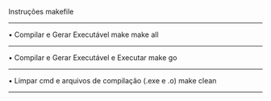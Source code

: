 Instruções makefile
________________________________________________________

• Compilar e Gerar Executável 
	make
	make all
________________________________________________________

• Compilar e Gerar Executável e Executar
	make go
________________________________________________________

• Limpar cmd e arquivos de compilação (.exe e .o)
	make clean
________________________________________________________

<!--
git branch
master
menor

//--------------------------------------------------------------------------------------------------------------------------

COMPILAR
gcc src/arvoreB.c src/arvoreBEstrela.c src/arvoreBinaria.c src/main.c src/sequencialIndexado.c src/uteis.c -o pesquisa.exe -Wall
gcc *.c -o pesquisa.exe -Wall
./pesquisa.exe 

make
./pesquisa.exe 

//--------------------------------------------------------------------------------------------------------------------------

EXEMPLO EXECUÇÃO
./pesquisa.exe criarArquivo
./pesquisa.exe testesAutomatizados < data/input.in > data/output.out
./pesquisa.exe 3 100 1 50

FUNCAO TESTE
./pesquisa.exe testesAutomatizados < data/input.in > data/output.out
metodo | quantidadeDeRegistros(Tamaho do arquivo) | situacao | quantidadeTeste
-1 pra parar

//--------------------------------------------------------------------------------------------------------------------------

DEBUG C
gcc *.c -g 
gdb ./a.out

run
backtrace

int metodo = 3;
int quantidade = 1000;
int situacao = 1;
int chave = 50;
-->